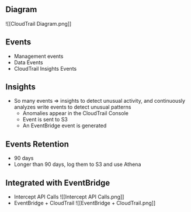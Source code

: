
## Diagram
![[CloudTrail Diagram.png]]

## Events
- Management events
- Data Events
- CloudTrail Insights Events

## Insights
- So many events => insights to detect unusual activity, and continuously analyzes write events to detect unusual patterns
	- Anomalies appear in the CloudTrail Console
	- Event is sent to S3
	- An EventBridge event is generated

## Events Retention
- 90 days
- Longer than 90 days, log them to S3 and use Athena

## Integrated with EventBridge
- Intercept API Calls
![[Intercept API Calls.png]]
- EventBridge + CloudTrail
![[EventBridge + CloudTrail.png]]